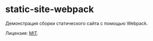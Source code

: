# static-site-webpack

Демонстрация сборки статического сайта с помощью Webpack.

Лицензия: [MIT](https://github.com/Harrix/static-site-webpack-habrahabr/blob/master/LICENSE.md).
